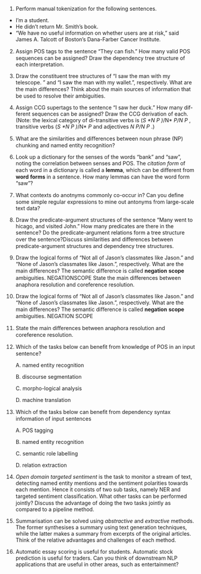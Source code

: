 1. Perform manual tokenization for the following sentences.
* I’m a student.
* He didn’t return Mr. Smith’s book.
* “We have no useful information on whether users are at risk,” said James A. Talcott of Boston’s Dana-Farber Cancer Institute.

2. Assign POS tags to the sentence “They can ﬁsh.” How many valid POS sequences can be assigned? Draw the dependency tree structure of each interpretation.

3. Draw the constituent tree structures of “I saw the man with my telescope. ” and “I saw the man with my wallet.”, respectively. What are the main diﬀerences? Think about the main sources of information that be used to resolve their ambiguities.

4. Assign CCG supertags to the sentence “I saw her duck.” How many dif- ferent sequences can be assigned? Draw the CCG derivation of each. (Note: the lexical category of di-transitive verbs is (*S* *\**N* *P* )*/N* *P/N* *P* , transitive verbs (*S* *\**N* *P* )*/N* *P* and adjectives *N* *P/N* *P* .)

5. What are the similarities and diﬀerences between noun phrase (NP) chunking and named entity recognition?

6. Look up a dictionary for the senses of the words “bank” and “saw”, noting the correlation between senses and POS. The *citation form* of each word in a dictionary is called a **lemma**, which can be diﬀerent from **word** **forms** in a sentence. How many lemmas can have the word form “saw”?

7. What contexts do anotnyms commonly co-occur in? Can you deﬁne some simple regular expressions to mine out antonyms from large-scale text data? 

8. Draw the predicate-argument structures of the sentence “Many went to hicago, and visited John.” How many predicates are there in the sentence? Do the predicate-argument relations form a tree structure over the sentence?Discuss similarities and diﬀerences between predicate-argument structures and dependency tree structures.

9. Draw the logical forms of “Not all of Jason’s classmates like Jason.” and “None of Jason’s classmates like Jason.”, respectively. What are the main diﬀerences? The semantic diﬀerence is called **negation** **scope** ambiguities. NEGATIONSCOPE State the main diﬀerences between anaphora resolution and coreference resolution. 

10. Draw the logical forms of “Not all of Jason’s classmates like Jason.” and “None of Jason’s classmates like Jason.”, respectively. What are the main diﬀerences? The semantic diﬀerence is called **negation** **scope** ambiguities. NEGATION SCOPE 

11. State the main diﬀerences between anaphora resolution and coreference resolution. 

12. Which of the tasks below can beneﬁt from knowledge of POS in an input sentence?

    A. named entity recognition 

    B. discourse segmentation 

    C. morpho-logical analysis 

    D. machine translation

13. Which of the tasks below can beneﬁt from dependency syntax information of input sentences

    A. POS tagging 

    B. named entity recognition 

    C. semantic role labelling 

    D. relation extraction

14. *Open* *domain* *targeted* *sentiment* is the task to monitor a stream of text, detecting named entity mentions and the sentiment polarities towards each mention. Hence it consists of two sub tasks, namely NER and targeted sentiment classiﬁcation. What other tasks can be performed jointly? Discuss the advantage of doing the two tasks jointly as compared to a pipeline  method.

15. Summarisation can be solved using *abstractive* and *extractive* methods. The former synthesises a summary using text generation techniques, while the latter makes a summary from excerpts of the original articles. Think of the relative advantages and challenges of each method.

16. Automatic essay scoring is useful for students. Automatic stock prediction is useful for traders. Can you think of downstream NLP applications that are useful in other areas, such as entertainment?
